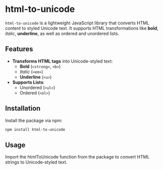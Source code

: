 # html-to-unicode

`html-to-unicode` is a lightweight JavaScript library that converts HTML content to styled Unicode text. It supports HTML transformations like **bold**, _italic_, __underline__, as well as ordered and unordered lists.

## Features

- **Transforms HTML tags** into Unicode-styled text:
  - **Bold** (`<strong>`, `<b>`)
  - _Italic_ (`<em>`)
  - __Underline__ (`<u>`)
- **Supports Lists**:
  - Unordered (`<ul>`)
  - Ordered (`<ol>`)

## Installation

Install the package via npm:

```bash
npm install html-to-unicode
```

## Usage
Import the htmlToUnicode function from the package to convert HTML strings to Unicode-styled text.
